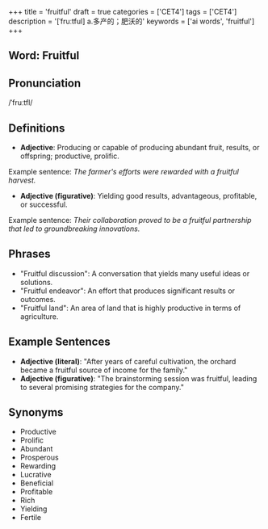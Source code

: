 +++
title = 'fruitful'
draft = true
categories = ['CET4']
tags = ['CET4']
description = '[ˈfruːtful] a.多产的；肥沃的'
keywords = ['ai words', 'fruitful']
+++

## Word: Fruitful

## Pronunciation
/ˈfruːtfl/

## Definitions
- **Adjective**: Producing or capable of producing abundant fruit, results, or offspring; productive, prolific. 

Example sentence: _The farmer's efforts were rewarded with a fruitful harvest._

- **Adjective (figurative)**: Yielding good results, advantageous, profitable, or successful.

Example sentence: _Their collaboration proved to be a fruitful partnership that led to groundbreaking innovations._

## Phrases
- "Fruitful discussion": A conversation that yields many useful ideas or solutions.
- "Fruitful endeavor": An effort that produces significant results or outcomes.
- "Fruitful land": An area of land that is highly productive in terms of agriculture.

## Example Sentences
- **Adjective (literal)**: "After years of careful cultivation, the orchard became a fruitful source of income for the family."
- **Adjective (figurative)**: "The brainstorming session was fruitful, leading to several promising strategies for the company."

## Synonyms
- Productive
- Prolific
- Abundant
- Prosperous
- Rewarding
- Lucrative
- Beneficial
- Profitable
- Rich
- Yielding
- Fertile

